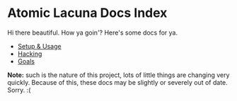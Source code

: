 Atomic Lacuna Docs Index
========================

Hi there beautiful. How ya goin'? Here's some docs for ya.
- [Setup & Usage](https://github.com/Vasari/atomic-lacuna/blob/master/docs/setup-and-usage.md)
- [Hacking](https://github.com/Vasari/atomic-lacuna/blob/master/docs/hacking.md)
- [Goals](https://github.com/Vasari/atomic-lacuna/blob/master/docs/goals.md)

**Note:** such is the nature of this project, lots of little things are changing
very quickly. Because of this, these docs may be slightly or severely out of date. Sorry. :(
